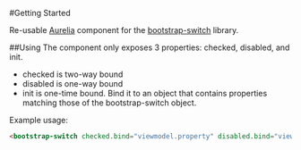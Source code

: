 #Getting Started

Re-usable [Aurelia](http://aurelia.io) component for the [bootstrap-switch](http://www.bootstrap-switch.org/) library. 

##Using
The component only exposes 3 properties: checked, disabled, and init.

* checked is two-way bound
* disabled is one-way bound
* init is one-time bound. Bind it to an object that contains properties matching those of the bootstrap-switch object.

Example usage:

```html
<bootstrap-switch checked.bind="viewmodel.property" disabled.bind="viewmodel.disableIt", init.bind="{size: 'small', labelText: 'Use this feature'}"></bootstrap-switch>
```

